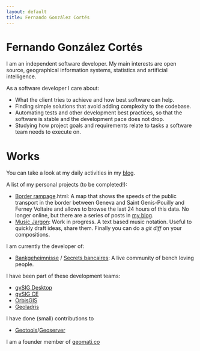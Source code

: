 ```yaml
---
layout: default
title: Fernando González Cortés
---
```


<!--[foto]: foto.jpg-->

# Fernando González Cortés

I am an independent software developer. My main interests are open source, geographical information systems, statistics and artificial intelligence.

As a software developer I care about:

* What the client tries to achieve and how best software can help.
* Finding simple solutions that avoid adding complexity to the codebase.
* Automating tests and other development best practices, so that the software is stable and the development pace does not drop.
* Studying how project goals and requirements relate to tasks a software team needs to execute on.

# Works
<!--
I have developed on my own:

## Border rampage

## Javascript Constraint Satisfaction Problem Solver

## Timegod

## GDMS abstraction layer to access GIS data sources and execute SQL queries on them.

## GGL geoprocessing language

# Team work
-->
You can take a look at my daily activities in my [blog](/blog.html).

A list of my personal projects (to be completed!):

* [Border rampage](http://fergonco.org/2017/08/07/Traffic-prediction-based-on-public-transport-transit-times-%28I%29).html: A map that shows the speeds of the public transport in the border between Geneva and Saint Genis-Pouilly and Ferney Voltaire and allows to browse the last 24 hours of this data. No longer online, but there are a series of posts in [my blog](/blog.html).
* [Music Jargon](https://fergonco.github.io/MusicJargon/): Work in progress. A text based music notation. Useful to quickly draft ideas, share them. Finally you can do a *git diff* on your compositions.

I am currently the developer of:

* [Bankgeheimnisse](https://www.bankgeheimnisse.ch) / [Secrets bancaires](http://secrets-bancaires.ch/): A live community of bench loving people.

I have been part of these development teams:

* [gvSIG Desktop](http://www.gvsig.com/es/productos/gvsig-desktop)
* [gvSIG CE](http://gvsigce.org/)
* [OrbisGIS](http://orbisgis.org/)
* [Geoladris](https://github.com/geoladris/core/)

I have done (small) contributions to

* [Geotools](http://geotools.org/)/[Geoserver](http://geoserver.org/)

I am a founder member of [geomati.co](http://geomati.co)


